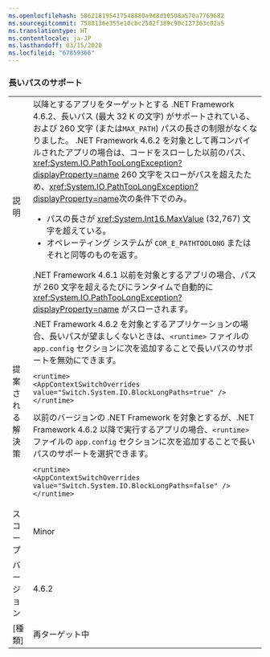 ```yaml
---
ms.openlocfilehash: 506218195417548880a9d8d10508a570a7769682
ms.sourcegitcommit: 7588136e355e10cbc2582f389c90c127363c02a5
ms.translationtype: HT
ms.contentlocale: ja-JP
ms.lasthandoff: 03/15/2020
ms.locfileid: "67859366"
---
```

### <a name="long-path-support"></a>長いパスのサポート

|   |   |
|---|---|
|説明|以降とするアプリをターゲットとする .NET Framework 4.6.2、長いパス (最大 32 K の文字) がサポートされている、および 260 文字 (または<code>MAX_PATH</code>) パスの長さの制限がなくなりました。 .NET Framework 4.6.2 を対象として再コンパイルされたアプリの場合は、コードをスローした以前のパス、 <xref:System.IO.PathTooLongException?displayProperty=name> 260 文字をスローがパスを超えたため、<xref:System.IO.PathTooLongException?displayProperty=name>次の条件下でのみ。<ul><li>パスの長さが <xref:System.Int16.MaxValue> (32,767) 文字を超えている。</li><li>オペレーティング システムが <code>COR_E_PATHTOOLONG</code> またはそれと同等のものを返す。</li></ul>.NET Framework 4.6.1 以前を対象とするアプリの場合、パスが 260 文字を超えるたびにランタイムで自動的に <xref:System.IO.PathTooLongException?displayProperty=name> がスローされます。|
|提案される解決策|.NET Framework 4.6.2 を対象とするアプリケーションの場合、長いパスが望ましくないときは、<code>&lt;runtime&gt;</code> ファイルの <code>app.config</code> セクションに次を追加することで長いパスのサポートを無効にできます。<pre><code class="lang-xml">&lt;runtime&gt;&#13;&#10;&lt;AppContextSwitchOverrides value=&quot;Switch.System.IO.BlockLongPaths=true&quot; /&gt;&#13;&#10;&lt;/runtime&gt;&#13;&#10;</code></pre>以前のバージョンの .NET Framework を対象とするが、.NET Framework 4.6.2 以降で実行するアプリの場合、<code>&lt;runtime&gt;</code> ファイルの <code>app.config</code> セクションに次を追加することで長いパスのサポートを選択できます。<pre><code class="lang-xml">&lt;runtime&gt;&#13;&#10;&lt;AppContextSwitchOverrides value=&quot;Switch.System.IO.BlockLongPaths=false&quot; /&gt;&#13;&#10;&lt;/runtime&gt;&#13;&#10;</code></pre>|
|スコープ|Minor|
|バージョン|4.6.2|
|[種類]|再ターゲット中|
